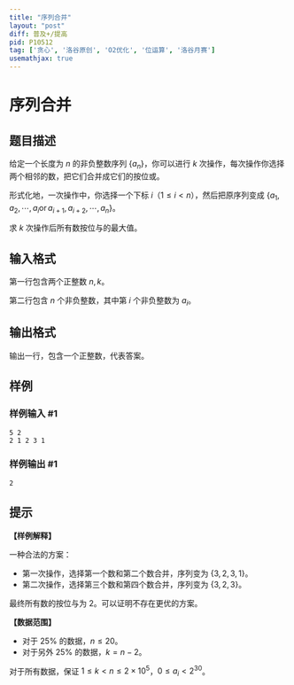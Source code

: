 ```yaml
---
title: "序列合并"
layout: "post"
diff: 普及+/提高
pid: P10512
tag: ['贪心', '洛谷原创', 'O2优化', '位运算', '洛谷月赛']
usemathjax: true
---
```


# 序列合并
## 题目描述

给定一个长度为 $n$ 的非负整数序列 $\{a_n\}$，你可以进行 $k$ 次操作，每次操作你选择两个相邻的数，把它们合并成它们的按位或。

形式化地，一次操作中，你选择一个下标 $i$（$1 \le i < n$），然后把原序列变成 $\{a_1,a_2,\cdots,a_i \operatorname{or} a_{i+1},a_{i+2},\cdots,a_n\}$。

求 $k$ 次操作后所有数按位与的最大值。
## 输入格式

第一行包含两个正整数 $n,k$。

第二行包含 $n$ 个非负整数，其中第 $i$ 个非负整数为 $a_i$。
## 输出格式

输出一行，包含一个正整数，代表答案。
## 样例

### 样例输入 #1
```
5 2
2 1 2 3 1
```
### 样例输出 #1
```
2
```
## 提示

**【样例解释】**

一种合法的方案：

- 第一次操作，选择第一个数和第二个数合并，序列变为 $\{3,2,3,1\}$。
- 第二次操作，选择第三个数和第四个数合并，序列变为 $\{3,2,3\}$。

最终所有数的按位与为 $2$。可以证明不存在更优的方案。

**【数据范围】**

- 对于 $25\%$ 的数据，$n \le 20$。
- 对于另外 $25\%$ 的数据，$k=n-2$。

对于所有数据，保证 $1 \le k<n \le 2 \times 10^5$，$0 \le a_i < 2^{30}$。
